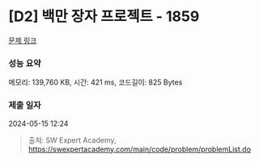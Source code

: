 # [D2] 백만 장자 프로젝트 - 1859 

[문제 링크](https://swexpertacademy.com/main/code/problem/problemDetail.do?contestProbId=AV5LrsUaDxcDFAXc) 

### 성능 요약

메모리: 139,760 KB, 시간: 421 ms, 코드길이: 825 Bytes

### 제출 일자

2024-05-15 12:24



> 출처: SW Expert Academy, https://swexpertacademy.com/main/code/problem/problemList.do